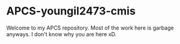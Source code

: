 # APCS-youngil2473-cmis
Welcome to my APCS repository. Most of the work here is garbage anyways. I don't know why you are here xD.

